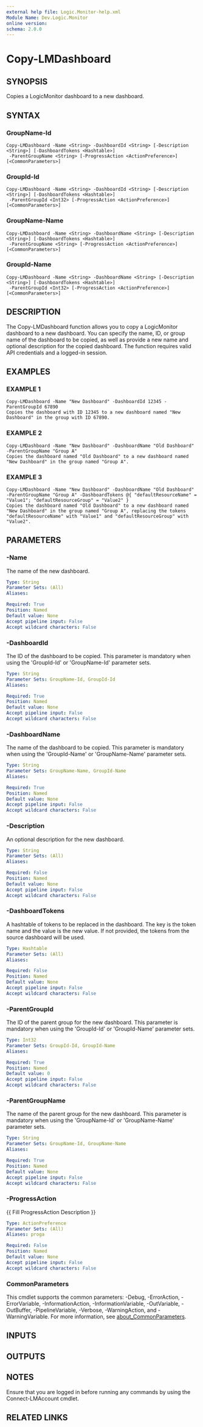 ```yaml
---
external help file: Logic.Monitor-help.xml
Module Name: Dev.Logic.Monitor
online version:
schema: 2.0.0
---
```


# Copy-LMDashboard

## SYNOPSIS
Copies a LogicMonitor dashboard to a new dashboard.

## SYNTAX

### GroupName-Id
```
Copy-LMDashboard -Name <String> -DashboardId <String> [-Description <String>] [-DashboardTokens <Hashtable>]
 -ParentGroupName <String> [-ProgressAction <ActionPreference>] [<CommonParameters>]
```

### GroupId-Id
```
Copy-LMDashboard -Name <String> -DashboardId <String> [-Description <String>] [-DashboardTokens <Hashtable>]
 -ParentGroupId <Int32> [-ProgressAction <ActionPreference>] [<CommonParameters>]
```

### GroupName-Name
```
Copy-LMDashboard -Name <String> -DashboardName <String> [-Description <String>] [-DashboardTokens <Hashtable>]
 -ParentGroupName <String> [-ProgressAction <ActionPreference>] [<CommonParameters>]
```

### GroupId-Name
```
Copy-LMDashboard -Name <String> -DashboardName <String> [-Description <String>] [-DashboardTokens <Hashtable>]
 -ParentGroupId <Int32> [-ProgressAction <ActionPreference>] [<CommonParameters>]
```

## DESCRIPTION
The Copy-LMDashboard function allows you to copy a LogicMonitor dashboard to a new dashboard.
You can specify the name, ID, or group name of the dashboard to be copied, as well as provide a new name and optional description for the copied dashboard.
The function requires valid API credentials and a logged-in session.

## EXAMPLES

### EXAMPLE 1
```
Copy-LMDashboard -Name "New Dashboard" -DashboardId 12345 -ParentGroupId 67890
Copies the dashboard with ID 12345 to a new dashboard named "New Dashboard" in the group with ID 67890.
```

### EXAMPLE 2
```
Copy-LMDashboard -Name "New Dashboard" -DashboardName "Old Dashboard" -ParentGroupName "Group A"
Copies the dashboard named "Old Dashboard" to a new dashboard named "New Dashboard" in the group named "Group A".
```

### EXAMPLE 3
```
Copy-LMDashboard -Name "New Dashboard" -DashboardName "Old Dashboard" -ParentGroupName "Group A" -DashboardTokens @{ "defaultResourceName" = "Value1"; "defaultResourceGroup" = "Value2" }
Copies the dashboard named "Old Dashboard" to a new dashboard named "New Dashboard" in the group named "Group A", replacing the tokens "defaultResourceName" with "Value1" and "defaultResourceGroup" with "Value2".
```

## PARAMETERS

### -Name
The name of the new dashboard.

```yaml
Type: String
Parameter Sets: (All)
Aliases:

Required: True
Position: Named
Default value: None
Accept pipeline input: False
Accept wildcard characters: False
```

### -DashboardId
The ID of the dashboard to be copied.
This parameter is mandatory when using the 'GroupId-Id' or 'GroupName-Id' parameter sets.

```yaml
Type: String
Parameter Sets: GroupName-Id, GroupId-Id
Aliases:

Required: True
Position: Named
Default value: None
Accept pipeline input: False
Accept wildcard characters: False
```

### -DashboardName
The name of the dashboard to be copied.
This parameter is mandatory when using the 'GroupId-Name' or 'GroupName-Name' parameter sets.

```yaml
Type: String
Parameter Sets: GroupName-Name, GroupId-Name
Aliases:

Required: True
Position: Named
Default value: None
Accept pipeline input: False
Accept wildcard characters: False
```

### -Description
An optional description for the new dashboard.

```yaml
Type: String
Parameter Sets: (All)
Aliases:

Required: False
Position: Named
Default value: None
Accept pipeline input: False
Accept wildcard characters: False
```

### -DashboardTokens
A hashtable of tokens to be replaced in the dashboard.
The key is the token name and the value is the new value.
If not provided, the tokens from the source dashboard will be used.

```yaml
Type: Hashtable
Parameter Sets: (All)
Aliases:

Required: False
Position: Named
Default value: None
Accept pipeline input: False
Accept wildcard characters: False
```

### -ParentGroupId
The ID of the parent group for the new dashboard.
This parameter is mandatory when using the 'GroupId-Id' or 'GroupId-Name' parameter sets.

```yaml
Type: Int32
Parameter Sets: GroupId-Id, GroupId-Name
Aliases:

Required: True
Position: Named
Default value: 0
Accept pipeline input: False
Accept wildcard characters: False
```

### -ParentGroupName
The name of the parent group for the new dashboard.
This parameter is mandatory when using the 'GroupName-Id' or 'GroupName-Name' parameter sets.

```yaml
Type: String
Parameter Sets: GroupName-Id, GroupName-Name
Aliases:

Required: True
Position: Named
Default value: None
Accept pipeline input: False
Accept wildcard characters: False
```

### -ProgressAction
{{ Fill ProgressAction Description }}

```yaml
Type: ActionPreference
Parameter Sets: (All)
Aliases: proga

Required: False
Position: Named
Default value: None
Accept pipeline input: False
Accept wildcard characters: False
```

### CommonParameters
This cmdlet supports the common parameters: -Debug, -ErrorAction, -ErrorVariable, -InformationAction, -InformationVariable, -OutVariable, -OutBuffer, -PipelineVariable, -Verbose, -WarningAction, and -WarningVariable. For more information, see [about_CommonParameters](http://go.microsoft.com/fwlink/?LinkID=113216).

## INPUTS

## OUTPUTS

## NOTES
Ensure that you are logged in before running any commands by using the Connect-LMAccount cmdlet.

## RELATED LINKS
